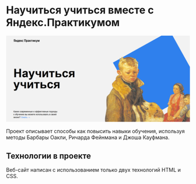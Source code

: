 # Научиться учиться вместе с Яндекс.Практикумом

![Скриншот изображения проекта](./images/r1.png)

Проект описывает способы как повысить навыки обучения, используя методы Барбары Оакли, Ричарда Фейнмана и Джоша Кауфмана.


## Технологии в проекте

Веб-сайт написан с использованием только двух технологий HTML и CSS.



